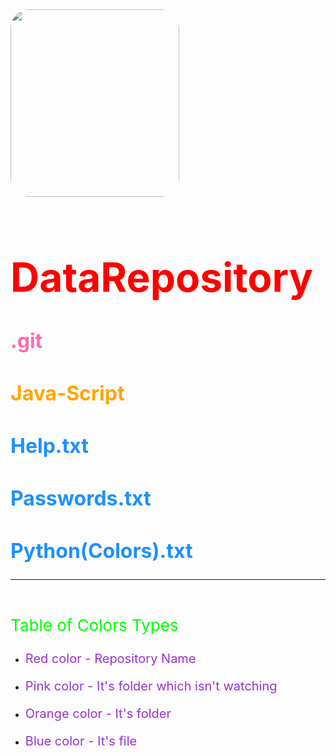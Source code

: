 <!DOCTYPE html>
<html>
  <body>
    <img src="https://avatars.githubusercontent.com/u/105064776?…00&u=d33b44386f81d0d04d403238f32c924990c83069&v=4" style="border-radius: 30px; width: 270px; height: 300px;">
    <h1 style="color: rgb(255, 0, 0); font-size: 64px;">DataRepository</h1>
    <h2 style="color: rgb(255,105,180); font-size: 32px;">.git</h2>
    <h2 style="color: orange; font-size: 32px;">Java-Script</h2>
    <h2 style="color: rgb(30,144,255); font-size: 32px;">Help.txt</h2>
    <h2 style="color: rgb(30,144,255); font-size: 32px;">Passwords.txt</h2>
    <h2 style="color: rgb(30,144,255); font-size: 32px;">Python(Colors).txt</h2>
    <hr>
    <br>
    <p style="color: rgb(0,255,0); font-size: 26px">Table of Colors Types</p>
    <ul>
      <li><p style="color: rgb(153,50,204); font-size: 20px;">Red color - Repository Name</p></li>
      <li><p style="color: rgb(153,50,204); font-size: 20px;">Pink color - It's folder which isn't watching</p></li>
      <li><p style="color: rgb(153,50,204); font-size: 20px;">Orange color - It's folder</p></li>
      <li><p style="color: rgb(153,50,204); font-size: 20px;">Blue color - It's file</p></li>
    </ul>
  </body>
</html>